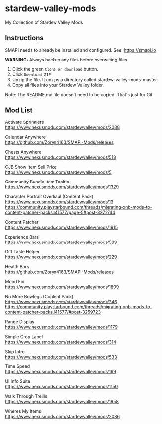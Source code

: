 # stardew-valley-mods
My Collection of Stardew Valley Mods

## Instructions

SMAPI needs to already be installed and configured. See: https://smapi.io

**WARNING:** Always backup any files before overwriting files.

1. Click the green `Clone or download` button.
2. Click `Download ZIP`
3. Unzip the file. It unzips a directory called stardew-valley-mods-master.
4. Copy all files into your Stardew Valley folder.

Note: The README.md file doesn't need to be copied. That's just for Git.

## Mod List

Activate Sprinklers\
https://www.nexusmods.com/stardewvalley/mods/2088

Calendar Anywhere\
https://github.com/Zoryn4163/SMAPI-Mods/releases

Chests Anywhere\
https://www.nexusmods.com/stardewvalley/mods/518

CJB Show Item Sell Price\
https://www.nexusmods.com/stardewvalley/mods/5

Community Bundle Item Tooltip\
https://www.nexusmods.com/stardewvalley/mods/1329

Character Portrait Overhaul (Content Pack)\
https://www.nexusmods.com/stardewvalley/mods/13
https://community.playstarbound.com/threads/migrating-xnb-mods-to-content-patcher-packs.141577/page-5#post-3272744

Content Patcher\
https://www.nexusmods.com/stardewvalley/mods/1915

Experience Bars\
https://www.nexusmods.com/stardewvalley/mods/509

Gift Taste Helper\
https://www.nexusmods.com/stardewvalley/mods/229

Health Bars\
https://github.com/Zoryn4163/SMAPI-Mods/releases

Mood Fix\
https://www.nexusmods.com/stardewvalley/mods/1809

No More Bowlegs (Content Pack)\
https://www.nexusmods.com/stardewvalley/mods/346
https://community.playstarbound.com/threads/migrating-xnb-mods-to-content-patcher-packs.141577/#post-3259723

Range Display\
https://www.nexusmods.com/stardewvalley/mods/1179

Simple Crop Label\
https://www.nexusmods.com/stardewvalley/mods/314

Skip Intro\
https://www.nexusmods.com/stardewvalley/mods/533

Time Speed\
https://www.nexusmods.com/stardewvalley/mods/169

UI Info Suite\
https://www.nexusmods.com/stardewvalley/mods/1150

Walk Through Trellis\
https://www.nexusmods.com/stardewvalley/mods/1958

Wheres My Items\
https://www.nexusmods.com/stardewvalley/mods/2086
